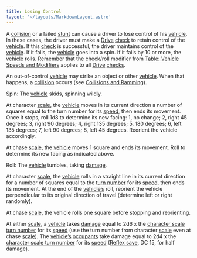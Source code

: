 ```yaml
---
title: Losing Control
layout: '~/layouts/MarkdownLayout.astro'
---
```

A [collision](/modern.d20.srd/vehicle.movement.and.combat/collisions.ramming)
or a failed [stunt](/modern.d20.srd/vehicle.movement.and.combat/stunts) can
cause a driver to lose control of his
[vehicle](/modern.d20.srd/equipment/equipment.vehicles). In these cases, the
driver must make a [Drive](/modern.d20.srd/skills/drive)
[check](/modern.d20.srd/skills/skill.basics) to retain control of the
[vehicle](/modern.d20.srd/equipment/equipment.vehicles). If this
[check](/modern.d20.srd/skills/skill.basics) is successful, the driver
maintains control of the
[vehicle](/modern.d20.srd/equipment/equipment.vehicles). If it fails, the
[vehicle](/modern.d20.srd/equipment/equipment.vehicles) goes into a spin. If
it fails by 10 or more, the
[vehicle](/modern.d20.srd/equipment/equipment.vehicles) rolls. Remember that
the check/roll modifier from [Table: Vehicle Speeds and Modifiers](/modern.d20.srd/vehicle.movement.and.combat/vehicle.speed) applies
to all [Drive](/modern.d20.srd/skills/drive)
[checks](/modern.d20.srd/skills/skill.basics).

An out-of-control [vehicle](/modern.d20.srd/equipment/equipment.vehicles) may
strike an object or other
[vehicle](/modern.d20.srd/equipment/equipment.vehicles). When that happens, a
[collision](/modern.d20.srd/vehicle.movement.and.combat/collisions.ramming)
occurs (see [Collisions and Ramming](/modern.d20.srd/vehicle.movement.and.combat/collisions.ramming)).

Spin: The [vehicle](/modern.d20.srd/equipment/equipment.vehicles) skids,
spinning wildly.

At character [scale](/modern.d20.srd/vehicle.movement.and.combat/scale), the
[vehicle](/modern.d20.srd/equipment/equipment.vehicles) moves in its current
direction a number of squares equal to the turn number for its
[speed](/modern.d20.srd/vehicle.movement.and.combat/vehicle.speed), then ends
its movement. Once it stops, roll 1d8 to determine its new facing: 1, no
change; 2, right 45 degrees; 3, right 90 degrees; 4, right 135 degrees; 5, 180
degrees; 6, left 135 degrees; 7, left 90 degrees; 8, left 45 degrees. Reorient
the vehicle accordingly.

At chase [scale](/modern.d20.srd/vehicle.movement.and.combat/scale), the
[vehicle](/modern.d20.srd/equipment/equipment.vehicles) moves 1 square and
ends its movement. Roll to determine its new facing as indicated above.

Roll: The [vehicle](/modern.d20.srd/equipment/equipment.vehicles) tumbles,
taking
[damage](/modern.d20.srd/vehicle.movement.and.combat/damaging.vehicles).

At character [scale](/modern.d20.srd/vehicle.movement.and.combat/scale), the
[vehicle](/modern.d20.srd/equipment/equipment.vehicles) rolls in a straight
line in its current direction for a number of squares equal to the [turn number](/modern.d20.srd/vehicle.movement.and.combat/vehicle.speed) for its
[speed](/modern.d20.srd/vehicle.movement.and.combat/vehicle.speed), then ends
its movement. At the end of the
[vehicle’s](/modern.d20.srd/equipment/equipment.vehicles) roll, reorient the
vehicle perpendicular to its original direction of travel (determine left or
right randomly).

At chase [scale](/modern.d20.srd/vehicle.movement.and.combat/scale), the
vehicle rolls one square before stopping and reorienting.

At either [scale](/modern.d20.srd/vehicle.movement.and.combat/scale), a
[vehicle](/modern.d20.srd/equipment/equipment.vehicles) takes
[damage](/modern.d20.srd/vehicle.movement.and.combat/damaging.vehicles) equal
to 2d6 x the [character scale turn number](/modern.d20.srd/vehicle.movement.and.combat/vehicle.speed) for its
[speed](/modern.d20.srd/vehicle.movement.and.combat/vehicle.speed) (use the
turn number from character
[scale](/modern.d20.srd/vehicle.movement.and.combat/vehicle.speed) even at
chase [scale](/modern.d20.srd/vehicle.movement.and.combat/vehicle.speed)). The
[vehicle’s](/modern.d20.srd/equipment/equipment.vehicles)
[occupants](/modern.d20.srd/vehicle.movement.and.combat/damage.to.vehicle.occupants)
take damage equal to 2d4 x the [character scale turn number](/modern.d20.srd/vehicle.movement.and.combat/vehicle.speed) for its
[speed](/modern.d20.srd/vehicle.movement.and.combat/vehicle.speed) ([Reflex save](/modern.d20.srd/basics/saving.throws), DC 15, for half damage).

